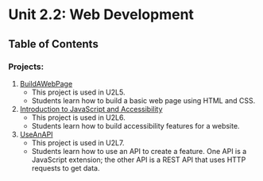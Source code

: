 # Unit 2.2: Web Development

## Table of Contents

### Projects:

1. [BuildAWebPage](LetThereBeLight-Pt2)
    * This project is used in U2L5.
    * Students learn how to build a basic web page using HTML and CSS.
1. [Introduction to JavaScript and Accessibility](Introduction-to-JavaScript-and-Accessibility)
    * This project is used in U2L6.
    * Students learn how to build accessibility features for a website.
1. [UseAnAPI](UseAnAPI)
    * This project is used in U2L7.
    * Students learn how to use an API to create a feature. One API is a JavaScript extension; the other API is a REST API that uses HTTP requests to get data.
    